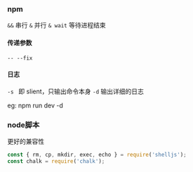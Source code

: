 ### npm 
`&&` 串行
`&` 并行
`& wait` 等待进程结束

#### 传递参数
`-- --fix`

#### 日志
`-s ` 即 slient，只输出命令本身
`-d` 输出详细的日志

eg: npm run dev -d

### node脚本
更好的兼容性
```js
const { rm, cp, mkdir, exec, echo } = require('shelljs');
const chalk = require('chalk');
```

